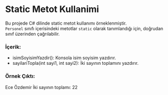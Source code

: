 # Static Metot Kullanimi

Bu projede C# dilinde static metot kullanımı örneklenmiştir.  
`Personel` sınıfı içerisindeki metotlar `static` olarak tanımlandığı için, doğrudan sınıf üzerinden çağrılabilir.

### İçerik:
- isimSoyisimYazdir(): Konsola isim soyisim yazdırır.
- sayilariTopla(int sayi1, int sayi2): İki sayının toplamını yazdırır.

### Örnek Çıktı:
Ece Özdemir
İki sayının toplamı: 22

